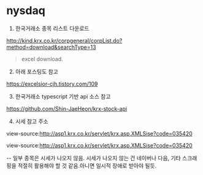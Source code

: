 # nysdaq


1. 한국거래소 종목 리스트 다운로드 

http://kind.krx.co.kr/corpgeneral/corpList.do?method=download&searchType=13

>excel download.

2. 아래 포스팅도 참고

https://excelsior-cjh.tistory.com/109

3. 한국거래소 typescript 기반 api 소스 참고

https://github.com/Shin-JaeHeon/krx-stock-api

4. 시세 참고 주소 

view-source:http://asp1.krx.co.kr/servlet/krx.asp.XMLSise?code=035420

view-source:http://asp1.krx.co.kr/servlet/krx.asp.XMLSise?code=035420


-- 일부 종목은 시세가 나오지 않음. 시세가 나오지 않는 건 네이버나 다음, 기타 스크래핑을 적절히 활용해야 할 것 같음.아니면 일시적 장애로 받아야 될듯.

